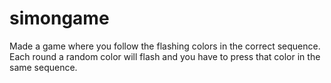 # simongame
Made a game where you follow the flashing colors in the correct sequence. Each round a random color will flash and you have to press that color in the same sequence.
